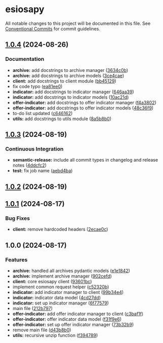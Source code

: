 # esiosapy

All notable changes to this project will be documented in this file. See
[Conventional Commits](https://conventionalcommits.org) for commit guidelines.

## [1.0.4](https://github.com/M4RC0Sx/esiosapy/compare/v1.0.3...v1.0.4) (2024-08-26)

### Documentation

* **archive:** add docstrings to archive manager ([3634c0b](https://github.com/M4RC0Sx/esiosapy/commit/3634c0b8df19567894b7d8561b4618c8139ee46f))
* **archive:** add docstrings to archive models ([3ce4cae](https://github.com/M4RC0Sx/esiosapy/commit/3ce4cae1bee899259be314d79b08940941f9bd7d))
* **client:** add docstrings to client module ([bb45129](https://github.com/M4RC0Sx/esiosapy/commit/bb45129bd56fedcd421694b17080e6601bef5b72))
* fix code typo ([ea81ee0](https://github.com/M4RC0Sx/esiosapy/commit/ea81ee09055cb03ce0ada5a446cab680dda6e427))
* **indicator:** add docstrings to indicator manager ([646aa39](https://github.com/M4RC0Sx/esiosapy/commit/646aa39a621725991addc2d600c51ad396f70898))
* **indicator:** add docstrings to indicator models ([10ac21d](https://github.com/M4RC0Sx/esiosapy/commit/10ac21d3a8a66a43eae9ac2a206bf0f4d0fcef85))
* **offer-indicator:** add docstrings to offer indicator manager ([f4a3802](https://github.com/M4RC0Sx/esiosapy/commit/f4a380245476676f2f56aebb38c42e3f3ff8cabe))
* **offer-indicator:** add docstrings to offer indicator models ([48c36f9](https://github.com/M4RC0Sx/esiosapy/commit/48c36f999f4dbd4432e770150634d08da6afd918))
* to-do list updated ([c646162](https://github.com/M4RC0Sx/esiosapy/commit/c646162b756fafc25acdb8f202f5917a5d4de9b4))
* **utils:** add docstrings to utils module ([8a5b8b0](https://github.com/M4RC0Sx/esiosapy/commit/8a5b8b0df0407a4e3322aa0d502d4de5f8dade0d))

## [1.0.3](https://github.com/M4RC0Sx/esiosapy/compare/v1.0.2...v1.0.3) (2024-08-19)

### Continuous Integration

* **semantic-release:** include all commit types in changelog and release notes ([4ddcfc2](https://github.com/M4RC0Sx/esiosapy/commit/4ddcfc27fc506ec60d53b6d99c04f505bb653a5e))
* **test:** fix job name ([aebd4ba](https://github.com/M4RC0Sx/esiosapy/commit/aebd4ba663fcd022529fd985ec633de4431a9633))

## [1.0.2](https://github.com/M4RC0Sx/esiosapy/compare/v1.0.1...v1.0.2) (2024-08-19)

## [1.0.1](https://github.com/M4RC0Sx/esiosapy/compare/v1.0.0...v1.0.1) (2024-08-17)

### Bug Fixes

* **client:** remove hardcoded headers ([2ecae0c](https://github.com/M4RC0Sx/esiosapy/commit/2ecae0cfbef5194e2750f1c8e5e6b4a4139adcf6))

## 1.0.0 (2024-08-17)

### Features

* **archive:** handled all archives pydantic models ([e1e1842](https://github.com/M4RC0Sx/esiosapy/commit/e1e1842dc51d148e3ef04a957a08fe76a1c9f447))
* **archive:** implement archive manager ([902cefd](https://github.com/M4RC0Sx/esiosapy/commit/902cefd7e0a2ba6db3d354fcf08f4d79996c6dff))
* **client:** core esiosapy client ([93601bc](https://github.com/M4RC0Sx/esiosapy/commit/93601bc2f9c2133567944db765f5cb05c38d27e3))
* implement common request helper ([c52320b](https://github.com/M4RC0Sx/esiosapy/commit/c52320ba4973b23d15e529a66aa379af2c4ca8c9))
* **indicator:** add indicator manager to client ([99b34e4](https://github.com/M4RC0Sx/esiosapy/commit/99b34e4a742ff41f0d361e954bce28cfcef4c76d))
* **indicator:** indicator data model ([4cd27dd](https://github.com/M4RC0Sx/esiosapy/commit/4cd27ddaf605550f435441f2e32851faee5797f3))
* **indicator:** set up indicator manager ([6f77579](https://github.com/M4RC0Sx/esiosapy/commit/6f77579556041e0157ad43993819d2f913d9dfde))
* main file ([212b797](https://github.com/M4RC0Sx/esiosapy/commit/212b797012c2785b02819e0f99f0cbbf28fbd577))
* **offer-indicator:** add offer indicator manager to client ([c3baf1f](https://github.com/M4RC0Sx/esiosapy/commit/c3baf1f0a2c88744deb01e50449ad2f3e06643dc))
* **offer-indicator:** offer indicator data model ([f31f9e6](https://github.com/M4RC0Sx/esiosapy/commit/f31f9e691908d709feba39ff42ceeed44f33f2d3))
* **offer-indicator:** set up offer indicator manager ([73b32b9](https://github.com/M4RC0Sx/esiosapy/commit/73b32b9f42ce91a1859efc0fa0345a4ddc003f6f))
* remove main file ([d43b8b0](https://github.com/M4RC0Sx/esiosapy/commit/d43b8b0e0bfe56e2350ea10f886cddc3a0665b46))
* **utils:** recursive unzip function ([f394789](https://github.com/M4RC0Sx/esiosapy/commit/f3947892af95cc9df84560dabef3b6ff040f7f76))
